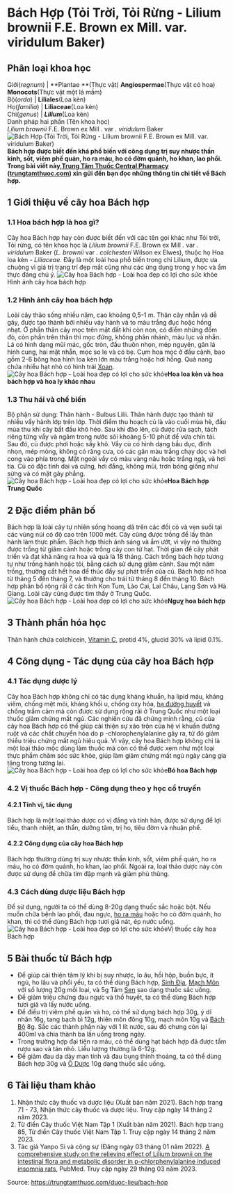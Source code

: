 # Bách Hợp (Tỏi Trời, Tỏi Rừng - Lilium brownii F.E. Brown ex Mill. var. viridulum Baker)

Phân loại khoa học  
---  
Giới(_regnum_) |  **Plantae **(Thực vật) **Angiospermae**(Thực vật có hoa) **Monocots**(Thực vật một lá mầm)  
Bộ(_ordo_) | **Liliales**(Loa kèn)  
Họ(_familia_) | **Liliaceae**(Loa kèn)  
Chi(_genus_) | **_Lilium_**(Loa kèn)  
Danh pháp hai phần (Tên khoa học)  
_Lilium brownii_ F.E. Brown ex Mill _._ var _. viridulum_ Baker  
![Bách Hợp \(Tỏi Trời, Tỏi Rừng - Lilium brownii F.E. Brown ex Mill. var. viridulum Baker\)](https://trungtamthuoc.com/images/others/cay-bach-hop-0-1511.jpg)
**Bách hợp được biết đến khá phổ biến với công dụng trị suy nhược thần kinh, sốt, viêm phế quản, ho ra máu, ho có đờm quánh, ho khan, lao phổi. Trong bài viết này,[Trung Tâm Thuốc Central Pharmacy](https://trungtamthuoc.com/ "Trung Tâm Thuốc Central Pharmacy") ([trungtamthuoc.com](https://trungtamthuoc.com/ "trungtamthuoc.com")) xin gửi đến bạn đọc những thông tin chi tiết về Bách hợp.**
##  1 Giới thiệu về cây hoa Bách hợp
### 1.1 Hoa bách hợp là hoa gì?
Cây hoa Bách hợp hay còn được biết đến với các tên gọi khác như Tỏi trời, Tỏi rừng, có tên khoa học là _Lilium brownii_ F.E. Brown ex Mill _._ var _. viridulum_ Baker (_L. brownii_ var _. colchesteri_ Wilson ex Elwes), thuộc họ Hoa loa kèn - _Liliaceae_. Đây là một loài hoa phổ biến trong chi Lilium, được ưa chuộng vì giá trị trang trí đẹp mắt cũng như các ứng dụng trong y học và ẩm thực đáng chú ý.
![Cây hoa Bách hợp - Loài hoa đẹp có lợi cho sức khỏe](https://trungtamthuoc.com/images/item/cay-hoa-bach-hop-5.jpg)Hình ảnh cây hoa bách hợp
### 1.2 Hình ảnh cây hoa bách hợp
Loài cây thảo sống nhiều năm, cao khoảng 0,5-1 m. Thân cây nhẵn và dễ gãy, được tạo thành bởi nhiều vảy hành và to màu trắng đục hoặc hồng nhạt. Ở phần thân cây mọc trên mặt đất khi còn non, có điểm những đốm đỏ, còn phần trên thân thì mọc đứng, không phân nhánh, màu lục và nhẵn. Lá có hình dạng mũi mác, gốc tròn, đầu thuôn nhọn, mép nguyên, gân lá hình cung, hai mặt nhẵn, mọc so le và có bẹ. Cụm hoa mọc ở đầu cành, bao gồm 2-6 bông hoa hình loa kèn lớn màu trắng hoặc hơi hồng. Quả nang chứa nhiều hạt nhỏ có hình trái [Xoan](https://trungtamthuoc.com/duoc-lieu/cay-xoan "Xoan").
![Cây hoa Bách hợp - Loài hoa đẹp có lợi cho sức khỏe](https://trungtamthuoc.com/images/item/cay-hoa-bach-hop-6.jpg)**Hoa loa kèn và hoa bách hợp và hoa ly khác nhau**
### 1.3 Thu hái và chế biến
Bộ phận sử dụng: Thân hành - Bulbus Lilii. Thân hành được tạo thành từ nhiều vẩy hành lớp trên lớp.
Thời điểm thu hoạch củ là vào cuối mùa hè, đầu mùa thu khi cây bắt đầu khô héo. Sau khi đào lên, củ được rửa sạch, tách riêng từng vẩy và ngâm trong nước sôi khoảng 5-10 phút để vừa chín tái. Sau đó, củ được phơi hoặc sấy khô.
Vẩy củ có hình dạng bầu dục, đỉnh nhọn, mép mỏng, không có răng cưa, có các gân màu trắng chạy dọc và hơi cong vào phía trong. Mặt ngoài vẩy có màu vàng nâu hoặc trắng ngà, và hơi tía. Củ có đặc tính dai và cứng, hơi đắng, không mùi, trơn bóng giống như sừng và có mặt gãy phẳng.
![Cây hoa Bách hợp - Loài hoa đẹp có lợi cho sức khỏe](https://trungtamthuoc.com/images/item/cay-hoa-bach-hop-1.jpg)**Hoa Bách hợp Trung Quốc**
##  2 Đặc điểm phân bố
Bách hợp là loài cây tự nhiên sống hoang dã trên các đồi cỏ và ven suối tại các vùng núi có độ cao trên 1000 mét. Cây cũng được trồng để lấy thân hành làm thực phẩm. Bách hợp thích ánh sáng và ẩm ướt, vì vậy nó thường được trồng từ giâm cành hoặc trồng cây con từ hạt. Thời gian để cây phát triển và đạt khả năng ra hoa và quả là 18 tháng.
Cách trồng bách hợp tương tự như trồng hành hoặc tỏi, bằng cách sử dụng giâm cành. Sau một năm trồng, thường cắt hết hoa để thúc đẩy sự phát triển của củ. Bách hợp nở hoa từ tháng 5 đến tháng 7, và thường cho trái từ tháng 8 đến tháng 10.
Bách hợp phân bố rộng rãi ở các tỉnh Kon Tum, Lào Cai, Lai Châu, Lạng Sơn và Hà Giang. Loài cây cũng được tìm thấy ở Trung Quốc.
![Cây hoa Bách hợp - Loài hoa đẹp có lợi cho sức khỏe](https://trungtamthuoc.com/images/item/cay-hoa-bach-hop-3.jpg)**Nguỵ hoa bách hợp**
##  3 Thành phần hóa học
Thân hành chứa colchicein, [Vitamin C](https://trungtamthuoc.com/hoat-chat/vitamin-c "Vitamin C"), protid 4%, glucid 30% và lipid 0.1%. 
##  4 Công dụng - Tác dụng của cây hoa Bách hợp
### 4.1 Tác dụng dược lý 
Cây hoa Bách hợp không chỉ có tác dụng kháng khuẩn, hạ lipid máu, kháng viêm, chống mệt mỏi, kháng khối u, chống oxy hóa, [hạ đường huyết](https://trungtamthuoc.com/bai-viet/ha-glucose-mau "hạ đường huyết") và chống trầm cảm mà còn được sử dụng rộng rãi ở Trung Quốc như một loại thuốc giảm chứng mất ngủ. Các nghiên cứu đã chứng minh rằng, củ của cây hoa Bách hợp có thể giúp cải thiện sự xáo trộn của hệ vi khuẩn đường ruột và các chất chuyển hóa do p -chlorophenylalanine gây ra, từ đó giảm thiểu triệu chứng mất ngủ hiệu quả. Vì vậy, cây hoa Bách hợp không chỉ là một loại thảo mộc dùng làm thuốc mà còn có thể được xem như một loại thực phẩm chăm sóc sức khỏe, giúp làm giảm chứng mất ngủ ngày càng gia tăng trong tương lai.
![Cây hoa Bách hợp - Loài hoa đẹp có lợi cho sức khỏe](https://trungtamthuoc.com/images/item/cay-hoa-bach-hop-4.jpg)**Bó hoa Bách hợp**
### 4.2 Vị thuốc Bách hợp - Công dụng theo y học cổ truyền
#### 4.2.1 Tính vị, tác dụng
Bách hợp là một loại thảo dược có vị đắng và tính hàn, được sử dụng để lợi tiểu, thanh nhiệt, an thần, dưỡng tâm, trị ho, tiêu đờm và nhuận phế. 
#### 4.2.2 Công dụng của cây hoa Bách hợp
Bách hợp thường dùng trị suy nhược thần kinh, sốt, viêm phế quản, ho ra máu, ho có đờm quánh, ho khan, lao phổi. Ngoài ra, loại thảo dược này còn được sử dụng để chữa tim đập mạnh và giảm phù thũng.
### 4.3 Cách dùng dược liệu Bách hợp
Để sử dụng, người ta có thể dùng 8-20g dạng thuốc sắc hoặc bột. Nếu muốn chữa bệnh lao phổi, đau ngực, [ho ra máu](https://trungtamthuoc.com/bai-viet/ho-ra-mau "ho ra máu") hoặc ho có đờm quánh, ho khan, thì có thể dùng Bách hợp tươi giã nát, ép nước uống.
![Cây hoa Bách hợp - Loài hoa đẹp có lợi cho sức khỏe](https://trungtamthuoc.com/images/item/cay-hoa-bach-hop-2.jpg)Vị thuốc cây hoa Bách hợp
##  5 Bài thuốc từ Bách hợp
  * Để giúp cải thiện tâm lý khi bị suy nhược, lo âu, hồi hộp, buồn bực, ít ngủ, ho lâu và phổi yếu, ta có thể dùng Bách hợp, [Sinh Địa](https://trungtamthuoc.com/duoc-lieu/dia-hoang "Sinh Địa"), [Mạch Môn](https://trungtamthuoc.com/duoc-lieu/mach-mon "Mạch Môn") với số lượng 20g mỗi loại, và 5g Tâm [Sen](https://trungtamthuoc.com/duoc-lieu/sen-14 "Sen") sao dạng thuốc sắc uống.
  * Để giảm triệu chứng đau ngực và thổ huyết, ta có thể dùng Bách hợp tươi giã và lấy nước uống.
  * Để điều trị viêm phế quản và ho, có thể sử dụng bách hợp 30g, ý dĩ nhân 16g, tang bạch bì 12g, thiên môn đông 10g, mạch môn 10g và [Bách Bộ](https://trungtamthuoc.com/duoc-lieu/bach-bo "Bách Bộ") 8g. Sắc các thành phần này với 1 lít nước, sau đó chưng còn lại 400ml và chia thành ba lần uống trong ngày.
  * Trong trường hợp đại tiện ra máu, có thể dùng hạt bách hợp đã được tẩm rượu sao và tán nhỏ. Liều lượng thường là 6-12g.
  * Để giảm đau dạ dày mạn tính và đau bụng thỉnh thoảng, ta có thể dùng Bách hợp 30g và [Ô Dược](https://trungtamthuoc.com/duoc-lieu/o-duoc "Ô Dược") 10g dạng thuốc sắc uống.


##  6 Tài liệu tham khảo
  1. Nhận thức cây thuốc và dược liệu (Xuất bản năm 2021). Bách hợp trang 71 - 73, Nhận thức cây thuốc và dược liệu. Truy cập ngày 14 tháng 2 năm 2023.
  2. Từ điển Cây thuốc Việt Nam Tập 1 (Xuất bản năm 2021). Bách hợp trang 85, Từ điển Cây thuốc Việt Nam Tập 1. Truy cập ngày 14 tháng 2 năm 2023.
  3. Tác giả Yanpo Si và cộng sự (Đăng ngày 03 tháng 01 năm 2022). [A comprehensive study on the relieving effect of Lilium brownii on the intestinal flora and metabolic disorder in p-chlorphenylalanine induced insomnia rats](https://www.ncbi.nlm.nih.gov/pmc/articles/PMC8725957/), PubMed. Truy cập ngày 29 tháng 03 năm 2023.




Source: https://trungtamthuoc.com/duoc-lieu/bach-hop